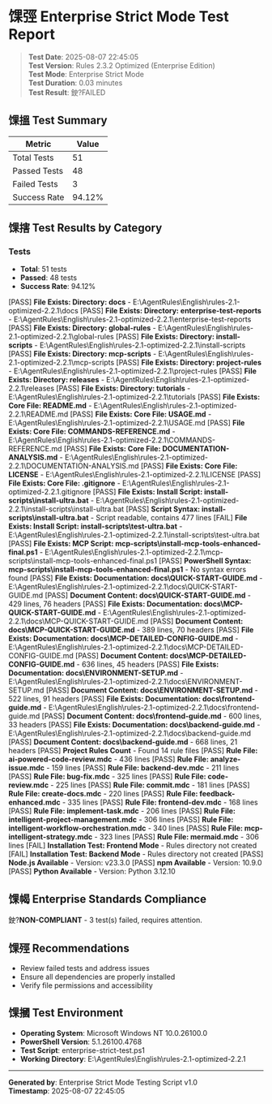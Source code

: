 ﻿# 馃弳 Enterprise Strict Mode Test Report

> **Test Date**: 2025-08-07 22:45:05  
> **Test Version**: Rules 2.3.2 Optimized (Enterprise Edition)  
> **Test Mode**: Enterprise Strict Mode  
> **Test Duration**: 0.03 minutes  
> **Test Result**: 鉂?FAILED  

## 馃搵 Test Summary

| Metric | Value |
|--------|-------|
| Total Tests | 51 |
| Passed Tests | 48 |
| Failed Tests | 3 |
| Success Rate | 94.12% |

## 馃搳 Test Results by Category

###  Tests

- **Total**: 51 tests
- **Passed**: 48 tests
- **Success Rate**: 94.12%

[PASS] **File Exists: Directory: docs** - E:\AgentRules\English\rules-2.1-optimized-2.2.1\docs
[PASS] **File Exists: Directory: enterprise-test-reports** - E:\AgentRules\English\rules-2.1-optimized-2.2.1\enterprise-test-reports
[PASS] **File Exists: Directory: global-rules** - E:\AgentRules\English\rules-2.1-optimized-2.2.1\global-rules
[PASS] **File Exists: Directory: install-scripts** - E:\AgentRules\English\rules-2.1-optimized-2.2.1\install-scripts
[PASS] **File Exists: Directory: mcp-scripts** - E:\AgentRules\English\rules-2.1-optimized-2.2.1\mcp-scripts
[PASS] **File Exists: Directory: project-rules** - E:\AgentRules\English\rules-2.1-optimized-2.2.1\project-rules
[PASS] **File Exists: Directory: releases** - E:\AgentRules\English\rules-2.1-optimized-2.2.1\releases
[PASS] **File Exists: Directory: tutorials** - E:\AgentRules\English\rules-2.1-optimized-2.2.1\tutorials
[PASS] **File Exists: Core File: README.md** - E:\AgentRules\English\rules-2.1-optimized-2.2.1\README.md
[PASS] **File Exists: Core File: USAGE.md** - E:\AgentRules\English\rules-2.1-optimized-2.2.1\USAGE.md
[PASS] **File Exists: Core File: COMMANDS-REFERENCE.md** - E:\AgentRules\English\rules-2.1-optimized-2.2.1\COMMANDS-REFERENCE.md
[PASS] **File Exists: Core File: DOCUMENTATION-ANALYSIS.md** - E:\AgentRules\English\rules-2.1-optimized-2.2.1\DOCUMENTATION-ANALYSIS.md
[PASS] **File Exists: Core File: LICENSE** - E:\AgentRules\English\rules-2.1-optimized-2.2.1\LICENSE
[PASS] **File Exists: Core File: .gitignore** - E:\AgentRules\English\rules-2.1-optimized-2.2.1\.gitignore
[PASS] **File Exists: Install Script: install-scripts\install-ultra.bat** - E:\AgentRules\English\rules-2.1-optimized-2.2.1\install-scripts\install-ultra.bat
[PASS] **Script Syntax: install-scripts\install-ultra.bat** - Script readable, contains 477 lines
[FAIL] **File Exists: Install Script: install-scripts\test-ultra.bat** - E:\AgentRules\English\rules-2.1-optimized-2.2.1\install-scripts\test-ultra.bat
[PASS] **File Exists: MCP Script: mcp-scripts\install-mcp-tools-enhanced-final.ps1** - E:\AgentRules\English\rules-2.1-optimized-2.2.1\mcp-scripts\install-mcp-tools-enhanced-final.ps1
[PASS] **PowerShell Syntax: mcp-scripts\install-mcp-tools-enhanced-final.ps1** - No syntax errors found
[PASS] **File Exists: Documentation: docs\QUICK-START-GUIDE.md** - E:\AgentRules\English\rules-2.1-optimized-2.2.1\docs\QUICK-START-GUIDE.md
[PASS] **Document Content: docs\QUICK-START-GUIDE.md** - 429 lines, 76 headers
[PASS] **File Exists: Documentation: docs\MCP-QUICK-START-GUIDE.md** - E:\AgentRules\English\rules-2.1-optimized-2.2.1\docs\MCP-QUICK-START-GUIDE.md
[PASS] **Document Content: docs\MCP-QUICK-START-GUIDE.md** - 389 lines, 70 headers
[PASS] **File Exists: Documentation: docs\MCP-DETAILED-CONFIG-GUIDE.md** - E:\AgentRules\English\rules-2.1-optimized-2.2.1\docs\MCP-DETAILED-CONFIG-GUIDE.md
[PASS] **Document Content: docs\MCP-DETAILED-CONFIG-GUIDE.md** - 636 lines, 45 headers
[PASS] **File Exists: Documentation: docs\ENVIRONMENT-SETUP.md** - E:\AgentRules\English\rules-2.1-optimized-2.2.1\docs\ENVIRONMENT-SETUP.md
[PASS] **Document Content: docs\ENVIRONMENT-SETUP.md** - 522 lines, 91 headers
[PASS] **File Exists: Documentation: docs\frontend-guide.md** - E:\AgentRules\English\rules-2.1-optimized-2.2.1\docs\frontend-guide.md
[PASS] **Document Content: docs\frontend-guide.md** - 600 lines, 33 headers
[PASS] **File Exists: Documentation: docs\backend-guide.md** - E:\AgentRules\English\rules-2.1-optimized-2.2.1\docs\backend-guide.md
[PASS] **Document Content: docs\backend-guide.md** - 668 lines, 21 headers
[PASS] **Project Rules Count** - Found 14 rule files
[PASS] **Rule File: ai-powered-code-review.mdc** - 436 lines
[PASS] **Rule File: analyze-issue.mdc** - 159 lines
[PASS] **Rule File: backend-dev.mdc** - 211 lines
[PASS] **Rule File: bug-fix.mdc** - 325 lines
[PASS] **Rule File: code-review.mdc** - 225 lines
[PASS] **Rule File: commit.mdc** - 181 lines
[PASS] **Rule File: create-docs.mdc** - 220 lines
[PASS] **Rule File: feedback-enhanced.mdc** - 335 lines
[PASS] **Rule File: frontend-dev.mdc** - 168 lines
[PASS] **Rule File: implement-task.mdc** - 206 lines
[PASS] **Rule File: intelligent-project-management.mdc** - 306 lines
[PASS] **Rule File: intelligent-workflow-orchestration.mdc** - 340 lines
[PASS] **Rule File: mcp-intelligent-strategy.mdc** - 323 lines
[PASS] **Rule File: mermaid.mdc** - 306 lines
[FAIL] **Installation Test: Frontend Mode** - Rules directory not created
[FAIL] **Installation Test: Backend Mode** - Rules directory not created
[PASS] **Node.js Available** - Version: v23.3.0
[PASS] **npm Available** - Version: 10.9.0
[PASS] **Python Available** - Version: Python 3.12.10

## 馃幆 Enterprise Standards Compliance

鉂?**NON-COMPLIANT** - 3 test(s) failed, requires attention.

## 馃殌 Recommendations

- Review failed tests and address issues
- Ensure all dependencies are properly installed
- Verify file permissions and accessibility

## 馃摑 Test Environment

- **Operating System**: Microsoft Windows NT 10.0.26100.0
- **PowerShell Version**: 5.1.26100.4768
- **Test Script**: enterprise-strict-test.ps1
- **Working Directory**: E:\AgentRules\English\rules-2.1-optimized-2.2.1

---

**Generated by**: Enterprise Strict Mode Testing Script v1.0  
**Timestamp**: 2025-08-07 22:45:05
